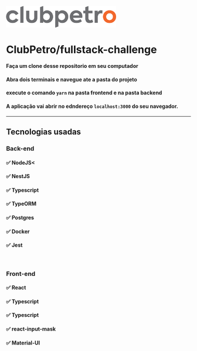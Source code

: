 <img src="logo-clubpetro.png" alt="Clubpetro" width="300">

# ClubPetro/fullstack-challenge


#### Faça um clone desse repositorio em seu computador

#### Abra dois terminais e navegue ate a pasta do projeto 

#### execute o comando `yarn` na pasta frontend e na pasta backend

#### A aplicação vai abrir no edndereço ```localhost:3000``` do seu navegador.

-----------------------------------------------------------------------------------




## Tecnologias usadas

### Back-end

#### ✅ NodeJS<
#### ✅ NestJS
#### ✅ Typescript
#### ✅ TypeORM
#### ✅ Postgres
#### ✅ Docker
#### ✅ Jest

&nbsp;

### Front-end

#### ✅ React
#### ✅ Typescript
#### ✅ Typescript
#### ✅ react-input-mask
#### ✅ Material-UI
